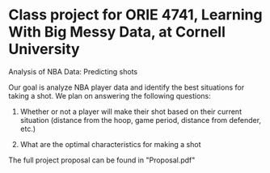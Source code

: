 # Class project for ORIE 4741, Learning With Big Messy Data, at Cornell University

Analysis of NBA Data: Predicting shots 




Our goal is analyze NBA player data and identify the best situations for taking a shot. We plan on answering the following questions:

  1. Whether or not a player will make their shot based on their current situation (distance from the hoop, game period, distance from defender, etc.)

  2. What are the optimal characteristics for making a shot

The full project proposal can be found in "Proposal.pdf"
